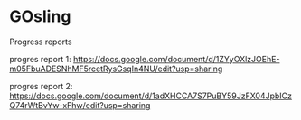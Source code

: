 # GOsling

Progress reports

progres report 1: https://docs.google.com/document/d/1ZYyOXlzJOEhE-m05FbuADESNhMF5rcetRysGsqIn4NU/edit?usp=sharing

progres report 2: https://docs.google.com/document/d/1adXHCCA7S7PuBY59JzFX04JpbICzQ74rWtBvYw-xFhw/edit?usp=sharing

